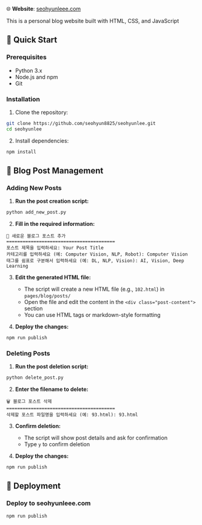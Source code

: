 🌐 **Website**: [seohyunleee.com](https://seohyunleee.com)

This is a personal blog website built with HTML, CSS, and JavaScript

## 🚀 Quick Start

### Prerequisites
- Python 3.x
- Node.js and npm
- Git

### Installation
1. Clone the repository:
```bash
git clone https://github.com/seohyun8825/seohyunlee.git
cd seohyunlee
```

2. Install dependencies:
```bash
npm install
```

## 📝 Blog Post Management

### Adding New Posts

1. **Run the post creation script:**
```bash
python add_new_post.py
```

2. **Fill in the required information:**
```
📝 새로운 블로그 포스트 추가
========================================
포스트 제목을 입력하세요: Your Post Title
카테고리를 입력하세요 (예: Computer Vision, NLP, Robot): Computer Vision
태그를 쉼표로 구분해서 입력하세요 (예: DL, NLP, Vision): AI, Vision, Deep Learning
```

3. **Edit the generated HTML file:**
   - The script will create a new HTML file (e.g., `102.html`) in `pages/blog/posts/`
   - Open the file and edit the content in the `<div class="post-content">` section
   - You can use HTML tags or markdown-style formatting

4. **Deploy the changes:**
```bash
npm run publish
```

### Deleting Posts

1. **Run the post deletion script:**
```bash
python delete_post.py
```

2. **Enter the filename to delete:**
```
🗑️ 블로그 포스트 삭제
========================================
삭제할 포스트 파일명을 입력하세요 (예: 93.html): 93.html
```

3. **Confirm deletion:**
   - The script will show post details and ask for confirmation
   - Type `y` to confirm deletion

4. **Deploy the changes:**
```bash
npm run publish
```

## 🚀 Deployment

### Deploy to seohyunleee.com
```bash
npm run publish
```